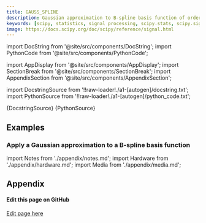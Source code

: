 ```yaml
---
title: GAUSS_SPLINE
description: Gaussian approximation to B-spline basis function of order n.
keywords: [scipy, statistics, signal processing, scipy.stats, scipy.signal, scipy.signal.gauss_spline]
image: https://docs.scipy.org/doc/scipy/reference/signal.html
---
```


[//]: # (Custom component imports)

import DocString from '@site/src/components/DocString';
import PythonCode from '@site/src/components/PythonCode';

import AppDisplay from '@site/src/components/AppDisplay';
import SectionBreak from '@site/src/components/SectionBreak';
import AppendixSection from '@site/src/components/AppendixSection';

[//]: # (Docstring)

import DocstringSource from '!!raw-loader!./a1-[autogen]/docstring.txt';
import PythonSource from '!!raw-loader!./a1-[autogen]/python_code.txt';


<DocString>{DocstringSource}</DocString>
<PythonCode GLink='SCIPY/signal/GAUSS_SPLINE/GAUSS_SPLINE.py'>{PythonSource}</PythonCode>


<SectionBreak />

    

[//]: # (Examples)

## Examples

### Apply a Gaussian approximation to a B-spline basis function

<AppDisplay 
  GLink='SCIPY/signal/GAUSS_SPLINE'
  nodeLabel='GAUSS_SPLINE'>
</AppDisplay>

<SectionBreak />

    

[//]: # (Appendix)

import Notes from './appendix/notes.md';
import Hardware from './appendix/hardware.md';
import Media from './appendix/media.md';

## Appendix

<AppendixSection index={0} folderPath='nodes/SCIPY/signal/GAUSS_SPLINE/appendix/'><Notes /></AppendixSection>
<AppendixSection index={1} folderPath='nodes/SCIPY/signal/GAUSS_SPLINE/appendix/'><Hardware /></AppendixSection>
<AppendixSection index={2} folderPath='nodes/SCIPY/signal/GAUSS_SPLINE/appendix/'><Media /></AppendixSection>

<SectionBreak />

[//]: # (Edit page on GitHub)

#### Edit this page on GitHub

[Edit page here](https://github.com/flojoy-ai/docs/tree/main/docs/nodes/SCIPY/SIGNAL/GAUSS_SPLINE)


